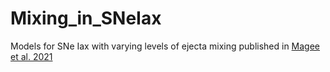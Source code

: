 # Mixing_in_SNeIax
 Models for SNe Iax with varying levels of ejecta mixing published in [Magee et al. 2021](https://arxiv.org/abs/2110.12294)
